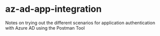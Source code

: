 # az-ad-app-integration
Notes on trying out the different scenarios for application authentication with Azure AD using the Postman Tool
